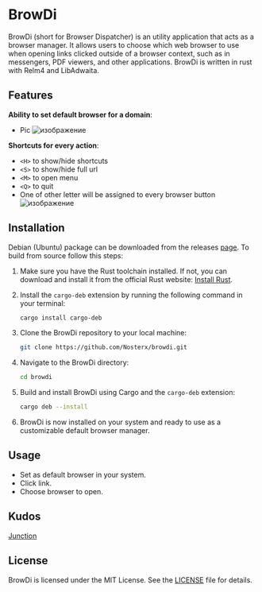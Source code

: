 # BrowDi

BrowDi (short for Browser Dispatcher) is an utility application that acts as a browser manager. It allows users to choose which web browser to use when opening links clicked outside of a browser context, such as in messengers, PDF viewers, and other applications. BrowDi is written in rust with Relm4 and LibAdwaita.

## Features
**Ability to set default browser for a domain**: 
+ Pic
![изображение](https://github.com/Nosterx/browdi/assets/4470993/c1c2cefa-2d2f-49b1-b273-4df8fdaee5dd)

**Shortcuts for every action**: 
+ `<H>` to show/hide shortcuts
+ `<S>` to show/hide full url
+ `<M>` to open menu
+ `<Q>` to quit
+ One of other letter will be assigned to every browser button
![изображение](https://github.com/Nosterx/browdi/assets/4470993/9c4eba60-15ae-4192-9710-06dc1bb23ba1)


## Installation

Debian (Ubuntu) package can be downloaded from the releases [page](https://github.com/Nosterx/browdi/releases). To build from source follow this steps:

1. Make sure you have the Rust toolchain installed. If not, you can download and install it from the official Rust website: [Install Rust](https://www.rust-lang.org/tools/install).

2. Install the `cargo-deb` extension by running the following command in your terminal:

    ```bash
    cargo install cargo-deb
    ```

3. Clone the BrowDi repository to your local machine:

    ```bash
    git clone https://github.com/Nosterx/browdi.git
    ```

4. Navigate to the BrowDi directory:

    ```bash
    cd browdi
    ```

5. Build and install BrowDi using Cargo and the `cargo-deb` extension:

    ```bash
    cargo deb --install
    ```

6. BrowDi is now installed on your system and ready to use as a customizable default browser manager.

## Usage
+ Set as default browser in your system.
+ Click link.
+ Choose browser to open.

## Kudos
[Junction](https://github.com/sonnyp/Junction)

## License

BrowDi is licensed under the MIT License. See the [LICENSE](LICENSE) file for details.
